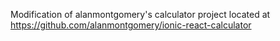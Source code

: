Modification of alanmontgomery's calculator project located at https://github.com/alanmontgomery/ionic-react-calculator
